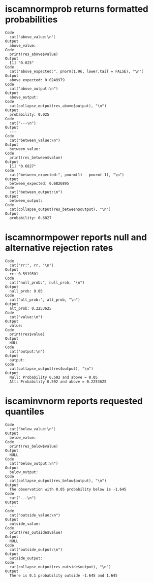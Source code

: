 # iscamnormprob returns formatted probabilities

    Code
      cat("above_value:\n")
    Output
      above_value:
    Code
      print(res_above$value)
    Output
      [1] "0.025"
    Code
      cat("above_expected:", pnorm(1.96, lower.tail = FALSE), "\n")
    Output
      above_expected: 0.0249979 
    Code
      cat("above_output:\n")
    Output
      above_output:
    Code
      cat(collapse_output(res_above$output), "\n")
    Output
      probability: 0.025  
    Code
      cat("---\n")
    Output
      ---
    Code
      cat("between_value:\n")
    Output
      between_value:
    Code
      print(res_between$value)
    Output
      [1] "0.6827"
    Code
      cat("between_expected:", pnorm(1) - pnorm(-1), "\n")
    Output
      between_expected: 0.6826895 
    Code
      cat("between_output:\n")
    Output
      between_output:
    Code
      cat(collapse_output(res_between$output), "\n")
    Output
      probability: 0.6827  

# iscamnormpower reports null and alternative rejection rates

    Code
      cat("rr:", rr, "\n")
    Output
      rr: 0.5919501 
    Code
      cat("null_prob:", null_prob, "\n")
    Output
      null_prob: 0.05 
    Code
      cat("alt_prob:", alt_prob, "\n")
    Output
      alt_prob: 0.2253625 
    Code
      cat("value:\n")
    Output
      value:
    Code
      print(res$value)
    Output
      NULL
    Code
      cat("output:\n")
    Output
      output:
    Code
      cat(collapse_output(res$output), "\n")
    Output
      Null: Probability 0.592 and above = 0.05 
      Alt: Probability 0.592 and above = 0.2253625  

# iscaminvnorm reports requested quantiles

    Code
      cat("below_value:\n")
    Output
      below_value:
    Code
      print(res_below$value)
    Output
      NULL
    Code
      cat("below_output:\n")
    Output
      below_output:
    Code
      cat(collapse_output(res_below$output), "\n")
    Output
      The observation with 0.05 probability below is -1.645  
    Code
      cat("---\n")
    Output
      ---
    Code
      cat("outside_value:\n")
    Output
      outside_value:
    Code
      print(res_outside$value)
    Output
      NULL
    Code
      cat("outside_output:\n")
    Output
      outside_output:
    Code
      cat(collapse_output(res_outside$output), "\n")
    Output
      There is 0.1 probability outside -1.645 and 1.645  

